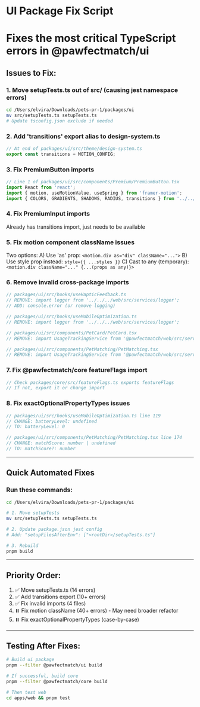 # UI Package Fix Script
# Fixes the most critical TypeScript errors in @pawfectmatch/ui

## Issues to Fix:

### 1. Move setupTests.ts out of src/ (causing jest namespace errors)
```bash
cd /Users/elvira/Downloads/pets-pr-1/packages/ui
mv src/setupTests.ts setupTests.ts
# Update tsconfig.json exclude if needed
```

### 2. Add 'transitions' export alias to design-system.ts
```typescript
// At end of packages/ui/src/theme/design-system.ts
export const transitions = MOTION_CONFIG;
```

### 3. Fix PremiumButton imports
```typescript
// Line 1 of packages/ui/src/components/Premium/PremiumButton.tsx
import React from 'react';
import { motion, useMotionValue, useSpring } from 'framer-motion';
import { COLORS, GRADIENTS, SHADOWS, RADIUS, transitions } from '../../theme/design-system';
```

### 4. Fix PremiumInput imports
Already has transitions import, just needs to be available

### 5. Fix motion component className issues
Two options:
A) Use 'as' prop: `<motion.div as="div" className="...">`
B) Use style prop instead: `style={{ ...styles }}`
C) Cast to any (temporary): `<motion.div className="..." {...(props as any)}>`

### 6. Remove invalid cross-package imports
```typescript
// packages/ui/src/hooks/useHapticFeedback.ts
// REMOVE: import logger from '../../../web/src/services/logger';
// ADD: console.error (or remove logging)

// packages/ui/src/hooks/useMobileOptimization.ts
// REMOVE: import logger from '../../../web/src/services/logger';

// packages/ui/src/components/PetCard/PetCard.tsx
// REMOVE: import UsageTrackingService from '@pawfectmatch/web/src/services/usageTracking';

// packages/ui/src/components/PetMatching/PetMatching.tsx
// REMOVE: import UsageTrackingService from '@pawfectmatch/web/src/services/usageTracking';
```

### 7. Fix @pawfectmatch/core featureFlags import
```typescript
// Check packages/core/src/featureFlags.ts exports featureFlags
// If not, export it or change import
```

### 8. Fix exactOptionalPropertyTypes issues
```typescript
// packages/ui/src/hooks/useMobileOptimization.ts line 119
// CHANGE: batteryLevel: undefined
// TO: batteryLevel: 0

// packages/ui/src/components/PetMatching/PetMatching.tsx line 174
// CHANGE: matchScore: number | undefined
// TO: matchScore?: number
```

---

## Quick Automated Fixes

### Run these commands:
```bash
cd /Users/elvira/Downloads/pets-pr-1/packages/ui

# 1. Move setupTests
mv src/setupTests.ts setupTests.ts

# 2. Update package.json jest config
# Add: "setupFilesAfterEnv": ["<rootDir>/setupTests.ts"]

# 3. Rebuild
pnpm build
```

---

## Priority Order:
1. ✅ Move setupTests.ts (14 errors)
2. ✅ Add transitions export (10+ errors)  
3. ✅ Fix invalid imports (4 files)
4. ⏸️ Fix motion className (40+ errors) - May need broader refactor
5. ⏸️ Fix exactOptionalPropertyTypes (case-by-case)

---

## Testing After Fixes:
```bash
# Build ui package
pnpm --filter @pawfectmatch/ui build

# If successful, build core
pnpm --filter @pawfectmatch/core build

# Then test web
cd apps/web && pnpm test
```
